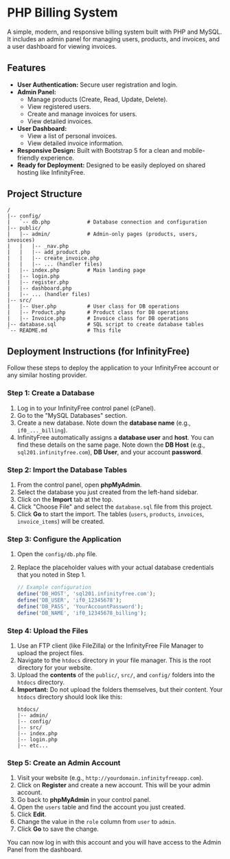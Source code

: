 # PHP Billing System

A simple, modern, and responsive billing system built with PHP and MySQL. It includes an admin panel for managing users, products, and invoices, and a user dashboard for viewing invoices.

## Features

-   **User Authentication:** Secure user registration and login.
-   **Admin Panel:**
    -   Manage products (Create, Read, Update, Delete).
    -   View registered users.
    -   Create and manage invoices for users.
    -   View detailed invoices.
-   **User Dashboard:**
    -   View a list of personal invoices.
    -   View detailed invoice information.
-   **Responsive Design:** Built with Bootstrap 5 for a clean and mobile-friendly experience.
-   **Ready for Deployment:** Designed to be easily deployed on shared hosting like InfinityFree.

## Project Structure

```
/
|-- config/
|   `-- db.php            # Database connection and configuration
|-- public/
|   |-- admin/            # Admin-only pages (products, users, invoices)
|   |   |-- _nav.php
|   |   |-- add_product.php
|   |   |-- create_invoice.php
|   |   |-- ... (handler files)
|   |-- index.php         # Main landing page
|   |-- login.php
|   |-- register.php
|   |-- dashboard.php
|   |-- ... (handler files)
|-- src/
|   |-- User.php          # User class for DB operations
|   |-- Product.php       # Product class for DB operations
|   |-- Invoice.php       # Invoice class for DB operations
|-- database.sql          # SQL script to create database tables
`-- README.md             # This file
```

## Deployment Instructions (for InfinityFree)

Follow these steps to deploy the application to your InfinityFree account or any similar hosting provider.

### Step 1: Create a Database

1.  Log in to your InfinityFree control panel (cPanel).
2.  Go to the "MySQL Databases" section.
3.  Create a new database. Note down the **database name** (e.g., `if0_..._billing`).
4.  InfinityFree automatically assigns a **database user** and **host**. You can find these details on the same page. Note down the **DB Host** (e.g., `sql201.infinityfree.com`), **DB User**, and your account **password**.

### Step 2: Import the Database Tables

1.  From the control panel, open **phpMyAdmin**.
2.  Select the database you just created from the left-hand sidebar.
3.  Click on the **Import** tab at the top.
4.  Click "Choose File" and select the `database.sql` file from this project.
5.  Click **Go** to start the import. The tables (`users`, `products`, `invoices`, `invoice_items`) will be created.

### Step 3: Configure the Application

1.  Open the `config/db.php` file.
2.  Replace the placeholder values with your actual database credentials that you noted in Step 1.

    ```php
    // Example configuration
    define('DB_HOST', 'sql201.infinityfree.com');
    define('DB_USER', 'if0_12345678');
    define('DB_PASS', 'YourAccountPassword');
    define('DB_NAME', 'if0_12345678_billing');
    ```

### Step 4: Upload the Files

1.  Use an FTP client (like FileZilla) or the InfinityFree File Manager to upload the project files.
2.  Navigate to the `htdocs` directory in your file manager. This is the root directory for your website.
3.  Upload the **contents** of the `public/`, `src/`, and `config/` folders into the `htdocs` directory.
4.  **Important:** Do not upload the folders themselves, but their content. Your `htdocs` directory should look like this:
    ```
    htdocs/
    |-- admin/
    |-- config/
    |-- src/
    |-- index.php
    |-- login.php
    |-- etc...
    ```

### Step 5: Create an Admin Account

1.  Visit your website (e.g., `http://yourdomain.infinityfreeapp.com`).
2.  Click on **Register** and create a new account. This will be your admin account.
3.  Go back to **phpMyAdmin** in your control panel.
4.  Open the `users` table and find the account you just created.
5.  Click **Edit**.
6.  Change the value in the `role` column from `user` to `admin`.
7.  Click **Go** to save the change.

You can now log in with this account and you will have access to the Admin Panel from the dashboard.